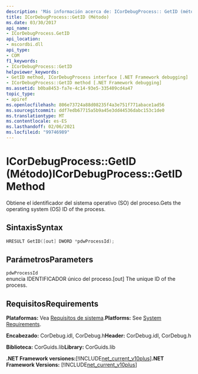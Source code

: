```yaml
---
description: 'Más información acerca de: ICorDebugProcess:: GetID (método)'
title: ICorDebugProcess::GetID (Método)
ms.date: 03/30/2017
api_name:
- ICorDebugProcess.GetID
api_location:
- mscordbi.dll
api_type:
- COM
f1_keywords:
- ICorDebugProcess::GetID
helpviewer_keywords:
- GetID method, ICorDebugProcess interface [.NET Framework debugging]
- ICorDebugProcess::GetID method [.NET Framework debugging]
ms.assetid: b0ba8453-fa7e-4c14-93e5-335409cd4a47
topic_type:
- apiref
ms.openlocfilehash: 806e73724a88d08235f4a3e751f771abace1ad56
ms.sourcegitcommit: ddf7edb67715a5b9a45e3dd44536dabc153c1de0
ms.translationtype: MT
ms.contentlocale: es-ES
ms.lasthandoff: 02/06/2021
ms.locfileid: "99746989"
---
```

# <a name="icordebugprocessgetid-method"></a><span data-ttu-id="114d8-103">ICorDebugProcess::GetID (Método)</span><span class="sxs-lookup"><span data-stu-id="114d8-103">ICorDebugProcess::GetID Method</span></span>

<span data-ttu-id="114d8-104">Obtiene el identificador del sistema operativo (SO) del proceso.</span><span class="sxs-lookup"><span data-stu-id="114d8-104">Gets the operating system (OS) ID of the process.</span></span>  
  
## <a name="syntax"></a><span data-ttu-id="114d8-105">Sintaxis</span><span class="sxs-lookup"><span data-stu-id="114d8-105">Syntax</span></span>  
  
```cpp  
HRESULT GetID([out] DWORD *pdwProcessId);  
```  
  
## <a name="parameters"></a><span data-ttu-id="114d8-106">Parámetros</span><span class="sxs-lookup"><span data-stu-id="114d8-106">Parameters</span></span>  

 `pdwProcessId`  
 <span data-ttu-id="114d8-107">enuncia IDENTIFICADOR único del proceso.</span><span class="sxs-lookup"><span data-stu-id="114d8-107">[out] The unique ID of the process.</span></span>  
  
## <a name="requirements"></a><span data-ttu-id="114d8-108">Requisitos</span><span class="sxs-lookup"><span data-stu-id="114d8-108">Requirements</span></span>  

 <span data-ttu-id="114d8-109">**Plataformas:** Vea [Requisitos de sistema](../../get-started/system-requirements.md).</span><span class="sxs-lookup"><span data-stu-id="114d8-109">**Platforms:** See [System Requirements](../../get-started/system-requirements.md).</span></span>  
  
 <span data-ttu-id="114d8-110">**Encabezado:** CorDebug.idl, CorDebug.h</span><span class="sxs-lookup"><span data-stu-id="114d8-110">**Header:** CorDebug.idl, CorDebug.h</span></span>  
  
 <span data-ttu-id="114d8-111">**Biblioteca:** CorGuids.lib</span><span class="sxs-lookup"><span data-stu-id="114d8-111">**Library:** CorGuids.lib</span></span>  
  
 <span data-ttu-id="114d8-112">**.NET Framework versiones:**[!INCLUDE[net_current_v10plus](../../../../includes/net-current-v10plus-md.md)]</span><span class="sxs-lookup"><span data-stu-id="114d8-112">**.NET Framework Versions:** [!INCLUDE[net_current_v10plus](../../../../includes/net-current-v10plus-md.md)]</span></span>
